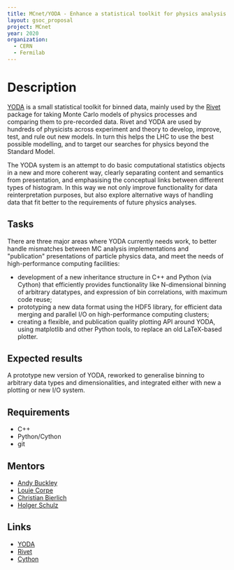 ```yaml
---
title: MCnet/YODA - Enhance a statistical toolkit for physics analysis interpretation
layout: gsoc_proposal
project: MCnet
year: 2020
organization:
  - CERN
  - Fermilab
---
```


# Description

[YODA](https://yoda.hepforge.org) is a small statistical toolkit for binned data, mainly used by the [Rivet](https://rivet.hepforge.org) package for taking Monte Carlo models of physics processes and comparing them to pre-recorded data. Rivet and YODA are used by hundreds of physicists across experiment and theory to develop, improve, test, and rule out new models. In turn this helps the LHC to use the best possible modelling, and to target our searches for physics beyond the Standard Model.

The YODA system is an attempt to do basic computational statistics objects in a new and more coherent way, clearly separating content and semantics from presentation, and emphasising the conceptual links between different types of histogram. In this way we not only improve functionality for data reinterpretation purposes, but also explore alternative ways of handling data that fit better to the requirements of future physics analyses.

## Tasks

There are three major areas where YODA currently needs work, to better handle mismatches between MC analysis implementations and "publication" presentations of particle physics data, and meet the needs of high-performance computing facilities:

 * development of a new inheritance structure in C++ and Python (via Cython) that efficiently provides functionality like N-dimensional binning of arbitrary datatypes, and expression of bin correlations, with maximum code reuse;
 * prototyping a new data format using the HDF5 library, for efficient data merging and parallel I/O on high-performance computing clusters;
 * creating a flexible, and publication quality plotting API around YODA, using matplotlib and other Python tools, to replace an old LaTeX-based plotter.

## Expected results

A prototype new version of YODA, reworked to generalise binning to arbitrary data types and dimensionalities, and integrated either with new a plotting or new I/O system.

## Requirements

- C++
- Python/Cython
- git

## Mentors

  * [Andy Buckley](mailto:andy.buckley@cern.ch)
  * [Louie Corpe](mailto:louie.corpe@cern.ch)
  * [Christian Bierlich](mailto:christian.bierlich@thep.lu.se)
  * [Holger Schulz](mailto:hschulz@fnal.gov)

## Links

  * [YODA](https://yoda.hepforge.org)
  * [Rivet](https://rivet.hepforge.org)
  * [Cython](https://cython.org/)
